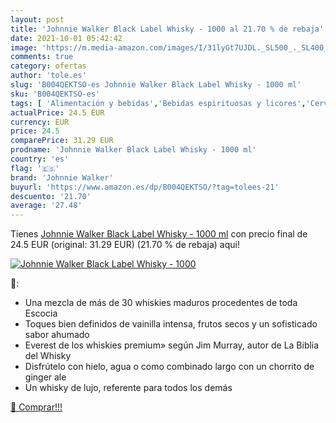 ```yaml
---
layout: post
title: 'Johnnie Walker Black Label Whisky - 1000 al 21.70 % de rebaja'
date: 2021-10-01 05:42:42
image: 'https://m.media-amazon.com/images/I/31lyGt7UJDL._SL500_._SL400_.jpg'
comments: true
category: ofertas
author: 'tole.es'
slug: 'B004QEKTSO-es Johnnie Walker Black Label Whisky - 1000 ml'
sku: 'B004QEKTSO-es'
tags: [ 'Alimentación y bebidas','Bebidas espirituosas y licores','Cervezas, vinos y licores','Whisky','johnnie walker','whisky', ]
actualPrice: 24.5 EUR
currency: EUR
price: 24.5
comparePrice: 31.29 EUR
prodname: 'Johnnie Walker Black Label Whisky - 1000 ml'
country: 'es'
flag: '🇪🇸'
brand: 'Johnnie Walker'
buyurl: 'https://www.amazon.es/dp/B004QEKTSO/?tag=tolees-21'
descuento: '21.70'
average: '27.48'
---
```


Tienes [Johnnie Walker Black Label Whisky - 1000 ml](https://www.amazon.es/dp/B004QEKTSO/?tag=tolees-21) con precio final de  24.5 EUR (original: 31.29 EUR) (21.70 %  de rebaja) aqui!

[![Johnnie Walker Black Label Whisky - 1000](https://m.media-amazon.com/images/I/31lyGt7UJDL._SL500_._SL400_.jpg)](https://www.amazon.es/dp/B004QEKTSO/?tag=tolees-21)

🔎:

- Una mezcla de más de 30 whiskies maduros procedentes de toda Escocia
- Toques bien definidos de vainilla intensa, frutos secos y un sofisticado sabor ahumado
- Everest de los whiskies premium» según Jim Murray, autor de La Biblia del Whisky
- Disfrútelo con hielo, agua o como combinado largo con un chorrito de ginger ale
- Un whisky de lujo, referente para todos los demás

[🛒 Comprar!!!](https://www.amazon.es/dp/B004QEKTSO/?tag=tolees-21)
